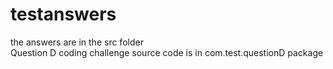 # testanswers
the answers are in the src folder
<br>
Question D coding challenge source code is in com.test.questionD package
